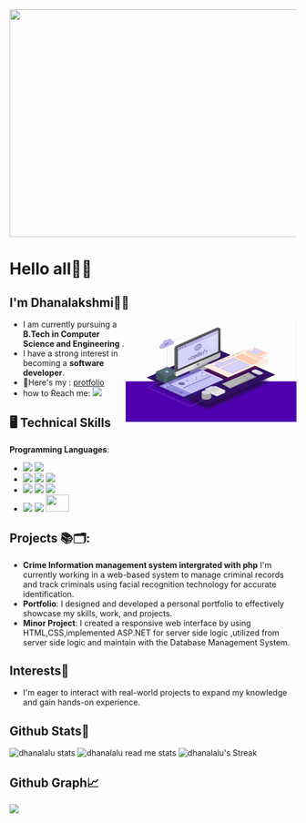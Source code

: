<img align="top" width ="1050" height="400" src="https://github.com/user-attachments/assets/b1f72962-d2d4-4e5a-86cf-d488f87be977">

# Hello all👋🏻
## I'm Dhanalakshmi👋😊
<img align="right" width="300" height="180" src="web-development.gif">

- I am currently pursuing a **B.Tech in Computer Science and Engineering** . 
- I have a strong interest in becoming a **software developer**.
- 📔Here's my : [protfolio](https://dhanalalu.github.io/dhanaport/)
- how to Reach me:
<a href="https://www.linkedin.com/in/dhanalakshmi1903?utm_source=share&utm_campaign=share_via&utm_content=profile&utm_medium=android_app/
"> <img src= "https://img.shields.io/badge/LinkedIn-0077B5?style=for-the-badge&logo=linkedin&logoColor=white"></a><br>

## 🖥️ Technical Skills
**Programming Languages**:
- <img src="https://img.shields.io/badge/HTML5-E34F26?style=for-the-badge&logo=html5&logoColor=white"> <img src="https://img.shields.io/badge/CSS3-1572B6?style=for-the-badge&logo=css3&logoColor=white">
 - <img src="https://img.shields.io/badge/C-00599C?style=for-the-badge&logo=c&logoColor=white"> <img src="https://img.shields.io/badge/C%2B%2B-00599C?style=for-the-badge&logo=c%2B%2B&logoColor=white"> <img src="https://img.shields.io/badge/Microsoft_Office-D83B01?style=for-the-badge&logo=microsoft-office&logoColor=white">
  - <img src="https://img.shields.io/badge/Java-ED8B00?style=for-the-badge&logo=openjdk&logoColor=white"> <img src="https://img.shields.io/badge/Python-14354C?style=for-the-badge&logo=python&logoColor=white"> <img src="https://img.shields.io/badge/GIT-E44C30?style=for-the-badge&logo=git&logoColor=white">
  - <img src="https://img.shields.io/badge/Wix-000?style=for-the-badge&logo=wix&logoColor=white"> <img src="https://img.shields.io/badge/Microsoft_PowerPoint-B7472A?style=for-the-badge&logo=microsoft-powerpoint&logoColor=white"> <img src="https://img.icons8.com/?size=100&id=r5Y16PcDkoWI&format=png&color=000000" height="30" width="40">

## Projects 📚🗂️:
- **Crime Information management system intergrated with php**
            I'm currently working in a web-based system to manage criminal records and track criminals using facial recognition technology for accurate identification. 
- **Portfolio**:
             I designed and developed a personal portfolio to effectively showcase my skills, work, and projects.
- **Minor Project**: 
           I created a responsive web interface by using HTML,CSS,implemented ASP.NET for server side logic ,utilized from server side logic and maintain with the Database Management System.
## Interests🚀
- I'm eager to interact with real-world projects to expand my knowledge and gain hands-on experience.
  <br>
## Github Stats🔗
  ![dhanalalu stats](https://github-readme-stats.vercel.app/api?username=dhanalalu&theme=vue-dark&show_icons=true&hide_border=true&count_private=true)
  ![dhanalalu read me stats](https://github-readme-stats.vercel.app/api/top-langs/?username=dhanalalu&theme=vue-dark&show_icons=true&hide_border=true&layout=compact) 
  ![dhanalalu's Streak](https://github-readme-streak-stats.herokuapp.com/?user=dhanalalu&theme=vue-dark&hide_border=false)
  <br>
  ## Github Graph📈
 <img src="https://github-readme-activity-graph.vercel.app/graph?username=dhanalalu&bg_color=322f31&color=1a7ebc&line=24a6c6&point=ffffff&area=true&hide_border=true)](https://github.com/ashutosh00710/github-readme-activity-graph">
